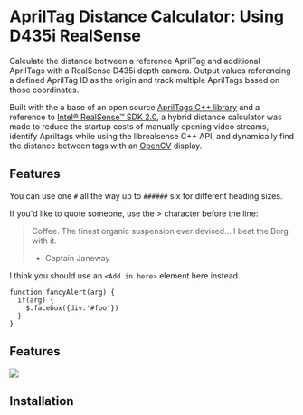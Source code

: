 # AprilTag Distance Calculator: Using D435i RealSense
Calculate the distance between a reference AprilTag and additional AprilTags with a RealSense D435i depth camera. Output values referencing a defined AprilTag ID as the origin and track multiple AprilTags based on those coordinates.

Built with the a base of an open source [AprilTags C++ library](https://people.csail.mit.edu/kaess/apriltags/) and a reference to [Intel® RealSense™ SDK 2.0](https://github.com/IntelRealSense/librealsense), a hybrid distance calculator was made to reduce the startup costs of manually opening video streams, identify Apriltags while using the librealsense C++ API, and dynamically find the distance between tags with an [OpenCV](https://opencv.org/) display.

## Features

You can use one `#` all the way up to `######` six for different heading sizes.

If you'd like to quote someone, use the > character before the line:

> Coffee. The finest organic suspension ever devised... I beat the Borg with it.
> - Captain Janeway

I think you should use an
`<Add in here>` element here instead.

    function fancyAlert(arg) {
      if(arg) {
        $.facebox({div:'#foo'})
      }
    }

## Features

![](Demo.gif)

## Installation
